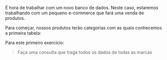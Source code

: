 É hora de trabalhar com um novo banco de dados. Neste caso, estaremos trabalhando com um pequeno e-commerce que fará uma venda de produtos.

Para começar, nossos produtos terão categorias com as quais conhecemos a primeira tabela:

<div
  class='mu-erd'
  data-entities='{
    "marcas": {
      "id": {
        "type": "Integer",
        "pk": true
      },
      "nome": {
        "type": "Text"
      }
    }
  }'>
</div>

Para este primeiro exercício:

> Faça uma consulta que traga todos os dados de todas as marcas